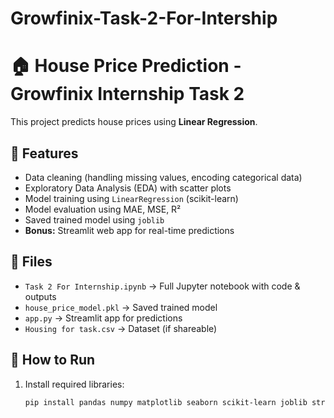 # Growfinix-Task-2-For-Intership


# 🏠 House Price Prediction - Growfinix Internship Task 2

This project predicts house prices using **Linear Regression**.

## 📌 Features
- Data cleaning (handling missing values, encoding categorical data)
- Exploratory Data Analysis (EDA) with scatter plots
- Model training using `LinearRegression` (scikit-learn)
- Model evaluation using MAE, MSE, R²
- Saved trained model using `joblib`
- **Bonus:** Streamlit web app for real-time predictions

## 📂 Files
- `Task 2 For Internship.ipynb` → Full Jupyter notebook with code & outputs
- `house_price_model.pkl` → Saved trained model
- `app.py` → Streamlit app for predictions
- `Housing for task.csv` → Dataset (if shareable)

## 🚀 How to Run
1. Install required libraries:
   ```bash
   pip install pandas numpy matplotlib seaborn scikit-learn joblib streamlit
